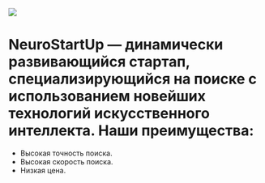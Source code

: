 ![][def]

# NeuroStartUp — динамически развивающийся стартап, специализирующийся на поиске с использованием новейших технологий искусственного интеллекта. Наши преимущества:

- Высокая точность поиска.
- Высокая скорость поиска.
- Низкая цена.

[def]: https://netology-code.github.io/git-homeworks/introduction/assets/logo.png